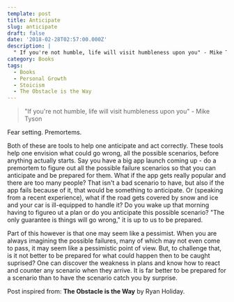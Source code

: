 ```yaml
---
template: post
title: Anticipate
slug: anticipate
draft: false
date: '2018-02-28T02:57:00.000Z'
description: |
  " If you're not humble, life will visit humbleness upon you" - Mike Tyson
category: Books
tags:
  - Books
  - Personal Growth
  - Stoicism
  - The Obstacle is the Way
---
```


> "If you're not humble, life will visit humbleness upon you" - Mike Tyson

Fear setting. Premortems.

Both of these are tools to help one anticipate and act correctly. These tools help one envision what could go wrong, all the possible scenarios, before anything actually starts. Say you have a big app launch coming up - do a premortem to figure out all the possible failure scenarios so that you can anticipate and be prepared for them. What if the app gets really popular and there are too many people? That isn't a bad scenario to have, but also if the app fails because of it, that would be something to anticipate. Or (speaking from a recent experience), what if the road gets covered by snow and ice and your car is ill-equipped to handle it? Do you wake up that morning having to figureo ut a plan or do you anticipate this possible scenario? "The only guarantee is things will go wrong," it is up to us to be prepared.

Part of this however is that one may seem like a pessimist. When you are always imagining the possible failures, many of which may not even come to pass, it may seem like a pessimistic point of view. But, to challenge that, is it not better to be prepared for what could happen then to be caught suprised? One can discover the weakness in plans and know how to react and counter any scenario when they arrive. It is far better to be prepared for a scenario than to have the scenario catch you by surprise.

Post inspired from: **The Obstacle is the Way** by Ryan Holiday.

